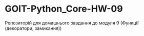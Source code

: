 # GOIT-Python_Core-HW-09
Репозиторій для домашнього завдання до модуля 9 (Функції (декоратори, замикання))
